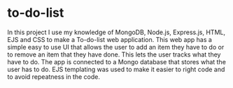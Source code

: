 # to-do-list


In this project I use my knowledge of MongoDB, Node.js, Express.js, HTML, EJS and CSS to make a To-do-list web application. This web app has a simple easy to use UI that allows the user to add an item they have to do or to remove an item that they have done. This lets the user tracks what they have to do. The app is connected to a Mongo database that stores what the user has to do. EJS templating was used to make it easier to right code and to avoid repeatness in the code.
